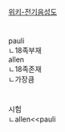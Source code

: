 




[위키-전기음성도](https://en.wikipedia.org/wiki/Electronegativity)

#
pauli  
ㄴ18족부재  
allen  
ㄴ18족존재  
ㄴ가장큼  
#
시험  
ㄴallen<<pauli  
